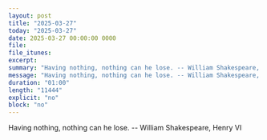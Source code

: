 ```yaml
---
layout: post
title: "2025-03-27"
today: "2025-03-27"
date: 2025-03-27 00:00:00 0000
file:
file_itunes:
excerpt:
summary: "Having nothing, nothing can he lose. -- William Shakespeare, Henry VI "
message: "Having nothing, nothing can he lose. -- William Shakespeare, Henry VI "
duration: "01:00"
length: "11444"
explicit: "no"
block: "no"
---
```

Having nothing, nothing can he lose. -- William Shakespeare, Henry VI 

